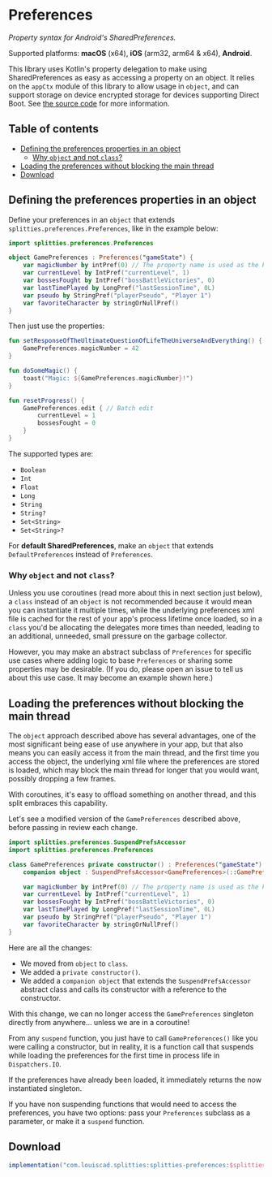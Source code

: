 # Preferences

*Property syntax for Android's SharedPreferences.*

Supported platforms: **macOS** (x64), **iOS** (arm32, arm64 & x64), **Android**.

This library uses Kotlin's property delegation to make using
SharedPreferences as easy as accessing a property on an object. It
relies on the `appCtx` module of this library to allow usage in `object`,
and can support storage on device encrypted storage for devices
supporting Direct Boot. See [the source code](
/src/androidMain/kotlin/splitties/preferences) for more information.

## Table of contents

* [Defining the preferences properties in an object](#defining-the-preferences-properties-in-an-object)
  * [Why `object` and not `class`?](#why-object-and-not-class)
* [Loading the preferences without blocking the main thread](#loading-the-preferences-without-blocking-the-main-thread)
* [Download](#download)

## Defining the preferences properties in an object

Define your preferences in an `object` that extends
`splitties.preferences.Preferences`, like in the example below:
```kotlin
import splitties.preferences.Preferences

object GamePreferences : Preferences("gameState") {
    var magicNumber by intPref(0) // The property name is used as the key.
    var currentLevel by IntPref("currentLevel", 1)
    var bossesFought by IntPref("bossBattleVictories", 0)
    var lastTimePlayed by LongPref("lastSessionTime", 0L)
    var pseudo by StringPref("playerPseudo", "Player 1")
    var favoriteCharacter by stringOrNullPref()
}
```

Then just use the properties:

```kotlin
fun setResponseOfTheUltimateQuestionOfLifeTheUniverseAndEverything() {
    GamePreferences.magicNumber = 42
}

fun doSomeMagic() {
    toast("Magic: ${GamePreferences.magicNumber}!")
}

fun resetProgress() {
    GamePreferences.edit { // Batch edit
        currentLevel = 1
        bossesFought = 0
    }
}
```

The supported types are:
* `Boolean`
* `Int`
* `Float`
* `Long`
* `String`
* `String?`
* `Set<String>`
* `Set<String>?`

For **default SharedPreferences**, make an `object` that extends
`DefaultPreferences` instead of `Preferences`.

### Why `object` and not `class`?

Unless you use coroutines (read more about this in next section just below),
a `class` instead of an `object` is not recommended because it would mean
you can instantiate it multiple times, while the underlying preferences
xml file is cached for the rest of your app's process lifetime once loaded,
so in a `class` you'd be allocating the delegates more times than needed,
leading to an additional, unneeded, small pressure on the garbage collector.

However, you may make an abstract subclass of `Preferences` for specific
use cases where adding logic to base `Preferences` or sharing some
properties may be desirable. (If you do, please open an issue to tell us
about this use case. It may become an example shown here.)

## Loading the preferences without blocking the main thread

The `object` approach described above has several advantages, one of
the most significant being ease of use anywhere in your app, but that
also means you can easily access it from the main thread, and the first
time you access the object, the underlying xml file where the preferences
are stored is loaded, which may block the main thread for longer that you
would want, possibly dropping a few frames.

With coroutines, it's easy to offload something on another thread, and
this split embraces this capability.

Let's see a modified version of the `GamePreferences` described above,
before passing in review each change.

```kotlin
import splitties.preferences.SuspendPrefsAccessor
import splitties.preferences.Preferences

class GamePreferences private constructor() : Preferences("gameState") {
    companion object : SuspendPrefsAccessor<GamePreferences>(::GamePreferences)

    var magicNumber by intPref(0) // The property name is used as the key.
    var currentLevel by IntPref("currentLevel", 1)
    var bossesFought by IntPref("bossBattleVictories", 0)
    var lastTimePlayed by LongPref("lastSessionTime", 0L)
    var pseudo by StringPref("playerPseudo", "Player 1")
    var favoriteCharacter by stringOrNullPref()
}
```

Here are all the changes:
- We moved from `object` to `class`.
- We added a `private constructor()`.
- We added a `companion object` that extends the `SuspendPrefsAccessor` abstract
class and calls its constructor with a reference to the constructor.

With this change, we can no longer access the `GamePreferences` singleton directly
from anywhere… unless we are in a coroutine!

From any `suspend` function, you
just have to call `GamePreferences()` like you were calling a constructor, but
in reality, it is a function call that suspends while loading the preferences
for the first time in process life in `Dispatchers.IO`.

If the preferences have already been loaded, it immediately returns the now
instantiated singleton.

If you have non suspending functions that would need to access the preferences,
you have two options: pass your `Preferences` subclass as a parameter, or make
it a `suspend` function.

## Download

```groovy
implementation("com.louiscad.splitties:splitties-preferences:$splitties_version")
```
